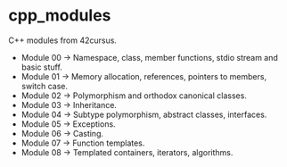 # cpp_modules
C++ modules from 42cursus.

- Module 00 -> Namespace, class, member functions, stdio stream and basic stuff.
- Module 01 -> Memory allocation, references, pointers to members, switch case.
- Module 02 ->  Polymorphism and orthodox canonical classes.
- Module 03 -> Inheritance.
- Module 04 -> Subtype polymorphism, abstract classes, interfaces.
- Module 05 -> Exceptions.
- Module 06 -> Casting.
- Module 07 -> Function templates.
- Module 08 -> Templated containers, iterators, algorithms.
